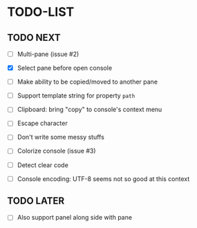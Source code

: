 
# TODO-LIST

## TODO NEXT

 - [ ] Multi-pane (issue #2)
  - [X] Select pane before open console
  - [ ] Make ability to be copied/moved to another pane

 - [ ] Support template string for property `path`

 - [ ] Clipboard: bring "copy" to console's context menu

 - [ ] Escape character
  - [ ] Don't write some messy stuffs
  - [ ] Colorize console (issue #3)
  - [ ] Detect clear code

 - [ ] Console encoding: UTF-8 seems not so good at this context

## TODO LATER

 - [ ] Also support panel along side with pane
